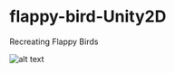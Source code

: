 # flappy-bird-Unity2D
Recreating Flappy Birds

![alt text](https://github.com/justpanthering/flappy-bird-Unity2D/blob/master/Tut4%20-%20Flappy%20Bird%20Style/Gameplay.gif)
